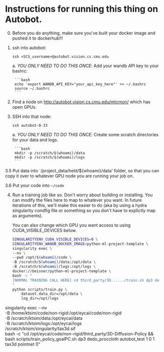 # Instructions for running this thing on Autobot.


0. Before you do anything, make sure you've built your docker image and pushed it to dockerhub!!!

1. ssh into autobot:

    ```
    ssh <SCS_username>@autobot.vision.cs.cmu.edu
    ```

    a. *YOU ONLY NEED TO DO THIS ONCE*: Add your wandb API key to your bashrc:

        ```bash
        echo 'export WANDB_API_KEY="your_api_key_here"' >> ~/.bashrc
        source ~/.bashrc
        ```

2. Find a node on http://autobot.vision.cs.cmu.edu/mtcmon/ which has open GPUs.

3. SSH into that node:

    ```
    ssh autobot-0-33
    ```

    a. *YOU ONLY NEED TO DO THIS ONCE*: Create some scratch directories for your data and logs.

        ```bash
        mkdir -p /scratch/$(whoami)/data
        mkdir -p /scratch/$(whoami)/logs
        ```


3.5 Put data into `/project_data/held/${whoami}/data' folder, so that you can copy it over to whatever GPU node you are running your job on.

3.6 Put your code into `~/code`

4. Run a training job like so. Don't worry about building or installing. You can modify the files here to map to whatever you want. In future iterations of this, we'll make this easier to do (aka by using a hydra singularity condfig file or something so you don't have to explictly map as arguments).

    You can also change which GPU you want access to using CUDA_VISIBLE_DEVICES below.

    ```bash
    SINGULARITYENV_CUDA_VISIBLE_DEVICES=0 \
    SINGULARITYENV_WANDB_DOCKER_IMAGE=python-ml-project-template \
    singularity exec \
    --nv \
    --pwd /opt/$(whoami)/code \
    -B /scratch/$(whoami)/data:/opt/data \
    -B /scratch/$(whoami)/logs:/opt/logs \
    docker://beisner/python-ml-project-template \
    bash -c "
    [NORMAL TRAINING CALL HERE] cd third_party/3D....../train.sh dp3 dedo_proccloth....
    "
    python scripts/train.py \
        dataset.data_dir=/opt/data \
        log_dir=/opt/logs
    ```



singularity exec --nv \
-B /home/ktsim/code/non-rigid:/opt/eycai/code/non-rigid \
-B /scratch/ktsim/data:/opt/eycai/data \
-B /scratch/ktsim/logs:/opt/eycai/logs \
/scratch/ktsim/singularity/tax3d.sif \
bash -c "cd /opt/eycai/code/non-rigid/third_party/3D-Diffusion-Policy && 
bash scripts/train_policy_goalPC.sh dp3 dedo_proccloth autobot_test 1 0 1 tax3d pointnet 0"